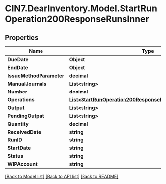# CIN7.DearInventory.Model.StartRunOperation200ResponseRunsInner

## Properties

| Name                     | Type                                                                                                                            | Description | Notes      |
| ------------------------ | ------------------------------------------------------------------------------------------------------------------------------- | ----------- | ---------- |
| **DueDate**              | **Object**                                                                                                                      |             | [optional] |
| **EndDate**              | **Object**                                                                                                                      |             | [optional] |
| **IssueMethodParameter** | **decimal**                                                                                                                     |             | [optional] |
| **ManualJournals**       | **List&lt;string&gt;**                                                                                                          |             | [optional] |
| **Number**               | **decimal**                                                                                                                     |             | [optional] |
| **Operations**           | [**List&lt;StartRunOperation200ResponseRunsInnerOperationsInner&gt;**](StartRunOperation200ResponseRunsInnerOperationsInner.md) |             | [optional] |
| **Output**               | **List&lt;string&gt;**                                                                                                          |             | [optional] |
| **PendingOutput**        | **List&lt;string&gt;**                                                                                                          |             | [optional] |
| **Quantity**             | **decimal**                                                                                                                     |             | [optional] |
| **ReceivedDate**         | **string**                                                                                                                      |             | [optional] |
| **RunID**                | **string**                                                                                                                      |             | [optional] |
| **StartDate**            | **string**                                                                                                                      |             | [optional] |
| **Status**               | **string**                                                                                                                      |             | [optional] |
| **WIPAccount**           | **string**                                                                                                                      |             | [optional] |

[[Back to Model list]](../README.md#documentation-for-models) [[Back to API list]](../README.md#documentation-for-api-endpoints) [[Back to README]](../README.md)
